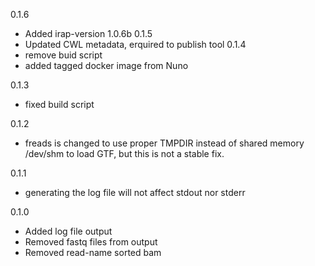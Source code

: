 
0.1.6
* Added irap-version 1.0.6b
0.1.5
* Updated CWL metadata, erquired to publish tool
0.1.4
* remove buid script
* added tagged docker image from Nuno

0.1.3
* fixed build script

0.1.2
* freads is changed to use proper TMPDIR instead of shared memory /dev/shm to load GTF, but this is not a stable fix.

0.1.1
* generating the log file will not affect stdout nor stderr

0.1.0
* Added log file output
* Removed fastq files from output
* Removed read-name sorted bam
